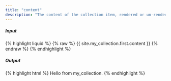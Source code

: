 ```yaml
---
title: "content"
description: "The content of the collection item, rendered or un-rendered depending upon what Liquid is being processed and the item is."
---
```

##### Input

{% highlight liquid %}
{% raw %}
{{ site.my_collection.first.content }}
{% endraw %}
{% endhighlight %}

##### Output

{% highlight html %}
Hello from my_collection.
{% endhighlight %}
